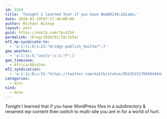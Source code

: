 ```yaml
---
id: 3254
title: 'Tonight I learned that if you have Wo&#8230;&diams;'
date: 2018-01-19T07:17:46+00:00
author: Michael Bishop
layout: post
guid: https://miklb.com/?p=3254
permalink: /blog/2018/01/19/3254/
mf2_mp-syndicate-to:
  - 'a:1:{i:0;s:22:"bridgy-publish_twitter";}'
geo_weather:
  - 'a:1:{s:5:"units";s:1:"F";}'
geo_timezone:
  - Africa/Abidjan
mf2_syndication:
  - 'a:1:{i:0;s:51:"https://twitter.com/miklb/status/954251517665644544";}'
categories:
  - misc
kind:
  - Note
---
```

Tonight I learned that if you have WordPress files in a subdirectory & renamed wp-content then switch to multi-site you are in for a world of hurt.